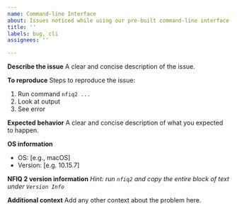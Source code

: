 ```yaml
---
name: Command-line Interface
about: Issues noticed while using our pre-built command-line interface binary
title: ''
labels: bug, cli
assignees: ''

---
```


**Describe the issue**
A clear and concise description of the issue.

**To reproduce**
Steps to reproduce the issue:
1. Run command `nfiq2 ...`
2. Look at output
3. See error

**Expected behavior**
A clear and concise description of what you expected to happen.

**OS information**
- OS: [e.g., macOS]
- Version: [e.g. 10.15.7]

**NFIQ 2 version information**
*Hint: run `nfiq2` and copy the entire block of text under `Version Info`*

**Additional context**
Add any other context about the problem here.
